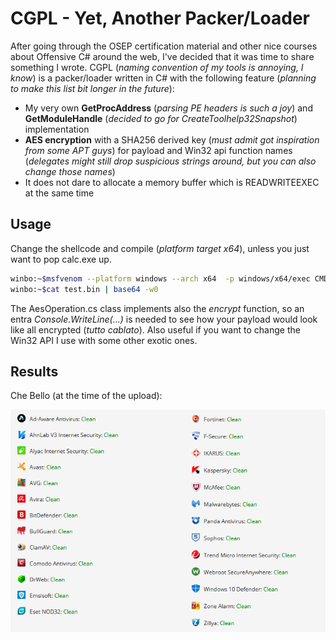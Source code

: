 # CGPL - Yet, Another Packer/Loader 

After going through the OSEP certification material and other nice courses about Offensive C# around the web, I've decided that it was time to share something I wrote. 
CGPL (*naming convention of my tools is annoying, I know*) is a packer/loader written in C# with the following feature (*planning to make this list bit longer in the future*): 

* My very own **GetProcAddress** (*parsing PE headers is such a joy*) and **GetModuleHandle** (*decided to go for CreateToolhelp32Snapshot*) implementation 
* **AES encryption** with a SHA256 derived key (*must admit got inspiration from some APT guys*) for payload and Win32 api function names (*delegates might still drop suspicious strings around, but you can also change those names*)
* It does not dare to allocate a memory buffer which is READWRITEEXEC at the same time 

## Usage

Change the shellcode and compile (*platform target x64*), unless you just want to pop calc.exe up. 

```bash
winbo:~$msfvenom --platform windows --arch x64  -p windows/x64/exec CMD=calc.exe -f raw -o test.bin
winbo:~$cat test.bin | base64 -w0
```

The AesOperation.cs class implements also the *encrypt* function, so an entra *Console.WriteLine(...)* is needed to see how your payload would look like all encrypted (*tutto cablato*). 
Also useful if you want to change the Win32 API I use with some other exotic ones. 

## Results

Che Bello (at the time of the upload):

![AntiScan.me](img/antiscan.png)